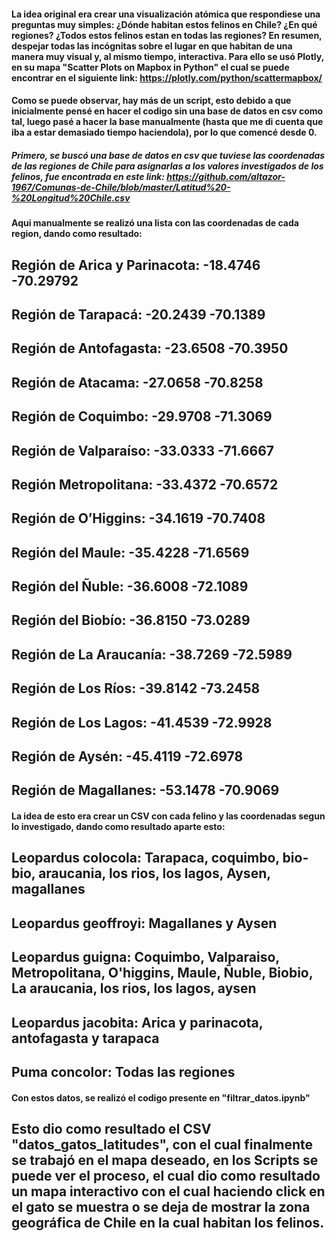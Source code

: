 #### La idea original era crear una visualización atómica que respondiese una preguntas muy simples: ¿Dónde habitan estos felinos en Chile? ¿En qué regiones? ¿Todos estos felinos estan en todas las regiones? En resumen, despejar todas las incógnitas sobre el lugar en que habitan de una manera muy visual y, al mismo tiempo, interactiva. Para ello se usó Plotly, en su mapa "Scatter Plots on Mapbox in Python" el cual se puede encontrar en el siguiente link: https://plotly.com/python/scattermapbox/

#### Como se puede observar, hay más de un script, esto debido a que inicialmente pensé en hacer el codigo sin una base de datos en csv como tal, luego pasé a hacer la base manualmente (hasta que me di cuenta que iba a estar demasiado tiempo haciendola), por lo que comencé desde 0.

##### Primero, se buscó una base de datos en csv que tuviese las coordenadas de las regiones de Chile para asignarlas a los valores investigados de los felinos, fue encontrada en este link: https://github.com/altazor-1967/Comunas-de-Chile/blob/master/Latitud%20-%20Longitud%20Chile.csv

#### Aqui manualmente se realizó una lista con las coordenadas de cada region, dando como resultado: 

## Región de Arica y Parinacota: -18.4746 -70.29792
## Región de Tarapacá: -20.2439	-70.1389
## Región de Antofagasta: -23.6508	-70.3950
## Región de Atacama: -27.0658	-70.8258
## Región de Coquimbo: -29.9708	-71.3069
## Región de Valparaíso: -33.0333	-71.6667
## Región Metropolitana: -33.4372	-70.6572
## Región de O’Higgins: -34.1619	-70.7408
## Región del Maule: -35.4228	-71.6569
## Región del Ñuble: -36.6008	-72.1089
## Región del Biobío: -36.8150	-73.0289
## Región de La Araucanía: -38.7269	-72.5989
## Región de Los Ríos: -39.8142	-73.2458
## Región de Los Lagos: -41.4539	-72.9928
## Región de Aysén: -45.4119	-72.6978
## Región de Magallanes: -53.1478	-70.9069

#### La idea de esto era crear un CSV con cada felino y las coordenadas segun lo investigado, dando como resultado aparte esto: 

## Leopardus colocola: Tarapaca, coquimbo,  bio-bio, araucania, los rios, los lagos, Aysen, magallanes
## Leopardus geoffroyi: Magallanes y Aysen
## Leopardus guigna: Coquimbo, Valparaiso, Metropolitana, O'higgins, Maule, Ñuble, Biobio, La araucania, los rios, los lagos, aysen
## Leopardus jacobita: Arica y parinacota, antofagasta y tarapaca
## Puma concolor: Todas las regiones 

#### Con estos datos, se realizó el codigo presente en "filtrar_datos.ipynb"

## Esto dio como resultado el CSV "datos_gatos_latitudes", con el cual finalmente se trabajó en el mapa deseado, en los Scripts se puede ver el proceso, el cual dio como resultado un mapa interactivo con el cual haciendo click en el gato se muestra o se deja de mostrar la zona geográfica de Chile en la cual habitan los felinos. 